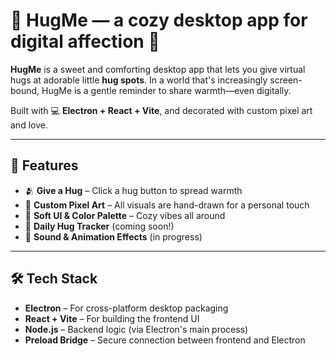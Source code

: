 # 🤗 HugMe — a cozy desktop app for digital affection 💞

**HugMe** is a sweet and comforting desktop app that lets you give virtual hugs at adorable little **hug spots**. In a world that's increasingly screen-bound, HugMe is a gentle reminder to share warmth—even digitally.

Built with 💻 **Electron + React + Vite**, and decorated with custom pixel art and love.

---

## 🌼 Features

- 🫂 **Give a Hug** – Click a hug button to spread warmth
- 🧸 **Custom Pixel Art** – All visuals are hand-drawn for a personal touch
- 💖 **Soft UI & Color Palette** – Cozy vibes all around
- 📆 **Daily Hug Tracker** (coming soon!)
- 🎉 **Sound & Animation Effects** (in progress)

---

## 🛠 Tech Stack

- **Electron** – For cross-platform desktop packaging
- **React + Vite** – For building the frontend UI
- **Node.js** – Backend logic (via Electron's main process)
- **Preload Bridge** – Secure connection between frontend and Electron
